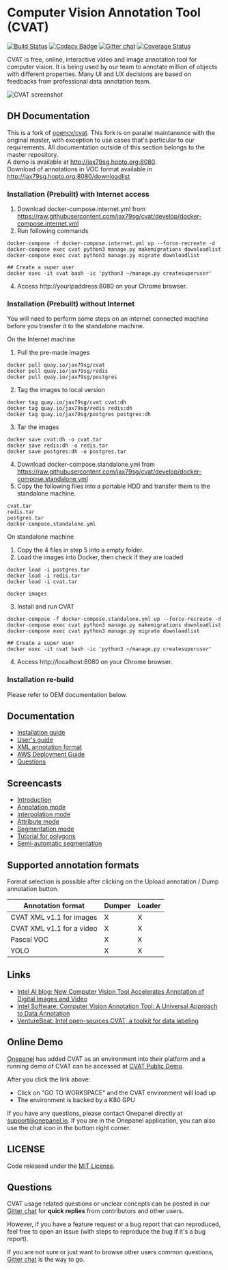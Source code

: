 # Computer Vision Annotation Tool (CVAT)

[![Build Status](https://travis-ci.org/opencv/cvat.svg?branch=develop)](https://travis-ci.org/opencv/cvat)
[![Codacy Badge](https://api.codacy.com/project/badge/Grade/840351da141e4eaeac6476fd19ec0a33)](https://app.codacy.com/app/nmanovic/cvat?utm_source=github.com&utm_medium=referral&utm_content=opencv/cvat&utm_campaign=Badge_Grade_Settings)
[![Gitter chat](https://badges.gitter.im/opencv-cvat/gitter.png)](https://gitter.im/opencv-cvat)
[![Coverage Status](https://coveralls.io/repos/github/opencv/cvat/badge.svg?branch=)](https://coveralls.io/github/opencv/cvat?branch=develop)

CVAT is free, online, interactive video and image annotation tool for computer vision. It is being used by our team to annotate million of objects with different properties. Many UI and UX decisions are based on feedbacks from professional data annotation team.

![CVAT screenshot](cvat/apps/documentation/static/documentation/images/cvat.jpg)

## DH Documentation
This is a fork of [opencv/cvat](https://github.com/opencv/cvat). This fork is on parallel maintanence with the original master, with exception to use cases that's particular to our requirements. All documentation outside of this section belongs to the master repository.  
A demo is available at http://jax79sg.hopto.org:8080.  
Download of annotations in VOC format available in http://jax79sg.hopto.org:8080/downloadlist

### Installation (Prebuilt) with Internet access
1. Download docker-compose.internet.yml from https://raw.githubusercontent.com/jax79sg/cvat/develop/docker-compose.internet.yml  
2. Run following commands
```
docker-compose -f docker-compose.internet.yml up --force-recreate -d
docker-compose exec cvat python3 manage.py makemigrations downloadlist
docker-compose exec cvat python3 manage.py migrate downloadlist

## Create a super user
docker exec -it cvat bash -ic 'python3 ~/manage.py createsuperuser'
```
4. Access http://youripaddress:8080 on your Chrome browser.  


### Installation (Prebuilt) without Internet
You will need to perform some steps on an internet connected machine before you transfer it to the standalone machine.    


On the Internet machine
1. Pull the pre-made images
```
docker pull quay.io/jax79sg/cvat
docker pull quay.io/jax79sg/redis
docker pull quay.io/jax79sg/postgres
```
2. Tag the images to local version
```
docker tag quay.io/jax79sg/cvat cvat:dh
docker tag quay.io/jax79sg/redis redis:dh
docker tag quay.io/jax79sg/postgres postgres:dh
```
3. Tar the images 
```
docker save cvat:dh -o cvat.tar
docker save redis:dh -o redis.tar
docker save postgres:dh -o postgres.tar
```
4. Download docker-compose.standalone.yml from https://raw.githubusercontent.com/jax79sg/cvat/develop/docker-compose.standalone.yml  
5. Copy the following files into a portable HDD and transfer them to the standalone machine. 
```
cvat.tar
redis.tar
postgres.tar
docker-compose.standalone.yml
```

On standalone machine
1. Copy the 4 files in step 5 into a empty folder. 
2. Load the images into Docker, then check if they are loaded 
```
docker load -i postgres.tar
docker load -i redis.tar
docker load -i cvat.tar

docker images
```
3. Install and run CVAT
```
docker-compose -f docker-compose.standalone.yml up --force-recreate -d
docker-compose exec cvat python3 manage.py makemigrations downloadlist
docker-compose exec cvat python3 manage.py migrate downloadlist

## Create a super user
docker exec -it cvat bash -ic 'python3 ~/manage.py createsuperuser'
```
4. Access http://localhost:8080 on your Chrome browser.  

### Installation re-build
Please refer to OEM documentation below. 

## Documentation

- [Installation guide](cvat/apps/documentation/installation.md)
- [User's guide](cvat/apps/documentation/user_guide.md)
- [XML annotation format](cvat/apps/documentation/xml_format.md)
- [AWS Deployment Guide](cvat/apps/documentation/AWS-Deployment-Guide.md)
- [Questions](#questions)

## Screencasts

- [Introduction](https://youtu.be/L9_IvUIHGwM)
- [Annotation mode](https://youtu.be/6h7HxGL6Ct4)
- [Interpolation mode](https://youtu.be/U3MYDhESHo4)
- [Attribute mode](https://youtu.be/UPNfWl8Egd8)
- [Segmentation mode](https://youtu.be/Fh8oKuSUIPs)
- [Tutorial for polygons](https://www.youtube.com/watch?v=XTwfXDh4clI)
- [Semi-automatic segmentation](https://www.youtube.com/watch?v=vnqXZ-Z-VTQ)

## Supported annotation formats

Format selection is possible after clicking on the Upload annotation / Dump annotation button.

| Annotation format         | Dumper | Loader |
| ------------------------- | ------ | ------ |
| CVAT XML v1.1 for images  | X      | X      |
| CVAT XML v1.1 for a video | X      | X      |
| Pascal VOC                | X      | X      |
| YOLO                      | X      | X      |

## Links
- [Intel AI blog: New Computer Vision Tool Accelerates Annotation of Digital Images and Video](https://www.intel.ai/introducing-cvat)
- [Intel Software: Computer Vision Annotation Tool: A Universal Approach to Data Annotation](https://software.intel.com/en-us/articles/computer-vision-annotation-tool-a-universal-approach-to-data-annotation)
- [VentureBeat: Intel open-sources CVAT, a toolkit for data labeling](https://venturebeat.com/2019/03/05/intel-open-sources-cvat-a-toolkit-for-data-labeling/)

## Online Demo

[Onepanel](https://www.onepanel.io/) has added CVAT as an environment into their platform and a running demo of CVAT can be accessed at [CVAT Public Demo](https://c.onepanel.io/onepanel-demo/projects/cvat-public-demo/workspaces).

After you click the link above:

- Click on "GO TO WORKSPACE" and the CVAT environment will load up
- The environment is backed by a K80 GPU

If you have any questions, please contact Onepanel directly at support@onepanel.io. If you are in the Onepanel application, you can also use the chat icon in the bottom right corner.

## LICENSE

Code released under the [MIT License](https://opensource.org/licenses/MIT).

## Questions

CVAT usage related questions or unclear concepts can be posted in our
[Gitter chat](https://gitter.im/opencv-cvat) for **quick replies** from
contributors and other users.

However, if you have a feature request or a bug report that can reproduced,
feel free to open an issue (with steps to reproduce the bug if it's a bug
report).

If you are not sure or just want to browse other users common questions,
[Gitter chat](https://gitter.im/opencv-cvat) is the way to go.

